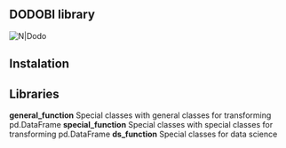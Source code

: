 ## DODOBI library
![N|Dodo](https://i.ibb.co/3szjX94/1655966873796.jpg)
## Instalation
## Libraries
**general_function**
Special classes with general classes for transforming pd.DataFrame
**special_function**
Special classes with special classes for transforming pd.DataFrame
**ds_function**
Special classes for data science